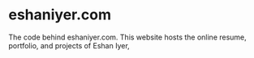 # eshaniyer.com
The code behind eshaniyer.com. This website hosts the online resume, portfolio, and projects of Eshan Iyer,

